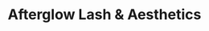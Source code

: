 ---
title: "Afterglow Lash & Aesthetics"
url: /glace-bay/afterglow-lash-und-aesthetics/
shop: Kosmetik
---